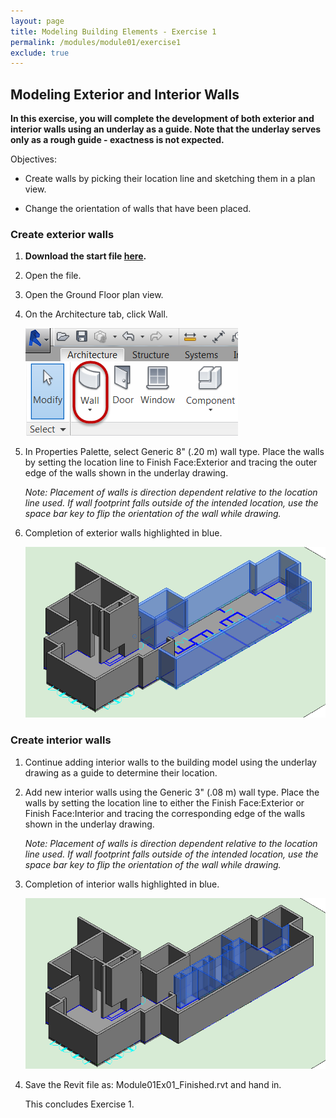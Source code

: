 ```yaml
---
layout: page
title: Modeling Building Elements - Exercise 1
permalink: /modules/module01/exercise1
exclude: true
---
```


## Modeling Exterior and Interior Walls

**In this exercise, you will complete the development of both exterior and
interior walls using an underlay as a guide. Note that the underlay serves only as a rough guide - exactness is not expected.**

Objectives:

-   Create walls by picking their location line and sketching them in a
    plan view.

-   Change the orientation of walls that have been placed.


### Create exterior walls

1.   **Download the start file [here](Module01Ex01.rvt).**

2.  Open the file.

3.  Open the Ground Floor plan view.

4.  On the Architecture tab, click Wall.

    ![](media\image2.png)

5.  In Properties Palette, select Generic 8\" (.20 m) wall type. Place
    the walls by setting the location line to Finish Face:Exterior and
    tracing the outer edge of the walls shown in the underlay drawing.

    *Note: Placement of walls is direction dependent relative to the
    location line used. If wall footprint falls outside of the intended
    location, use the space bar key to flip the orientation of the wall
    while drawing.*

6.  Completion of exterior walls highlighted in blue.

    ![](media\image3.png)

### Create interior walls

1.  Continue adding interior walls to the building model using the underlay drawing as a guide to determine
    their location.

2.  Add new interior walls using the Generic 3\" (.08 m) wall type.
    Place the walls by setting the location line to either the Finish Face:Exterior or
    Finish Face:Interior and tracing the corresponding edge of the walls shown
    in the underlay drawing.

    *Note: Placement of walls is direction dependent relative to the
    location line used. If wall footprint falls outside of the intended
    location, use the space bar key to flip the orientation of the wall
    while drawing.*


7.  Completion of interior walls highlighted in blue.

    ![](media\image4.png)


1.  Save the Revit file as: Module01Ex01_Finished.rvt and hand in.

    This concludes Exercise 1.

